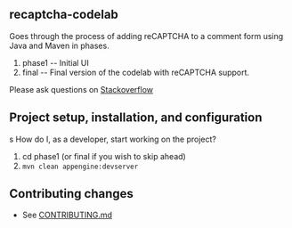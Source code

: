 ## recaptcha-codelab

Goes through the process of adding reCAPTCHA to a comment form using Java and Maven in phases.

1. phase1 -- Initial UI
2. final -- Final version of the codelab with reCAPTCHA support.

Please ask questions on [Stackoverflow](http://stackoverflow.com/questions/tagged/recaptcha)

## Project setup, installation, and configuration
s
How do I, as a developer, start working on the project?

1. cd phase1  (or final if you wish to skip ahead)
1. `mvn clean appengine:devserver`

<!--- 
## Troubleshooting & useful tools
s
### Examples of common tasks

e.g.
* How to make curl requests while authenticated via oauth.
* How to monifdsfsdfsdftor background jobs.
* How to run the app through a proxy.
 -->

## Contributing changes

* See [CONTRIBUTING.md](CONTRIBUTING.md)


